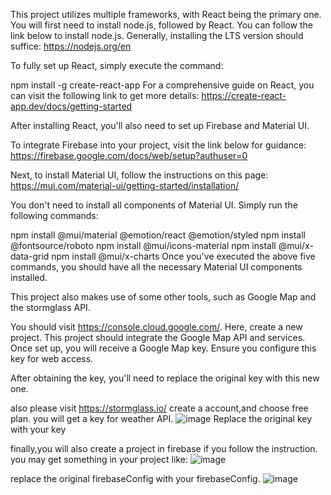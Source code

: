 This project utilizes multiple frameworks, with React being the primary one. You will first need to install node.js, followed by React.
You can follow the link below to install node.js. Generally, installing the LTS version should suffice:
https://nodejs.org/en

To fully set up React, simply execute the command:

npm install -g create-react-app
For a comprehensive guide on React, you can visit the following link to get more details:
https://create-react-app.dev/docs/getting-started

After installing React, you'll also need to set up Firebase and Material UI.

To integrate Firebase into your project, visit the link below for guidance:
https://firebase.google.com/docs/web/setup?authuser=0

Next, to install Material UI, follow the instructions on this page:
https://mui.com/material-ui/getting-started/installation/

You don't need to install all components of Material UI. Simply run the following commands:

npm install @mui/material @emotion/react @emotion/styled
npm install @fontsource/roboto
npm install @mui/icons-material
npm install @mui/x-data-grid
npm install @mui/x-charts
Once you've executed the above five commands, you should have all the necessary Material UI components installed.

This project also makes use of some other tools, such as Google Map and the stormglass API.

You should visit https://console.cloud.google.com/. Here, create a new project. This project should integrate the Google Map API and services. Once set up, you will receive a Google Map key. Ensure you configure this key for web access.

After obtaining the key, you'll need to replace the original key with this new one.

also please visit https://stormglass.io/
create a account,and choose free plan. you will get a key for weather API.
![image](https://github.com/shiweihu/SADivingClient/assets/13948493/c8395a20-d8da-4953-9e28-5eef174dbf5c)
Replace the original key with your key

finally,you will also create a project in firebase if you follow the instruction.
you may get something in your project like:
![image](https://github.com/shiweihu/SADivingClient/assets/13948493/1855dd3f-4b46-419b-ad64-fcbfa36a9819)

replace the original firebaseConfig with your firebaseConfig.
![image](https://github.com/shiweihu/SADivingClient/assets/13948493/12e10150-8b0b-4845-a75c-4d1ce88bb082)




